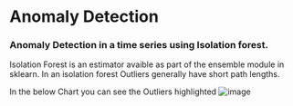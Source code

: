 # Anomaly Detection
### Anomaly Detection in a time series using Isolation forest.

Isolation Forest is an estimator avaible as part of the ensemble module in sklearn. 
In an isolation forest Outliers generally have short path lengths. 

In the below Chart you can see the Outliers highlighted
![image](https://user-images.githubusercontent.com/8596176/111927593-aba70580-8a87-11eb-9b2a-8c868f5c8333.png)
